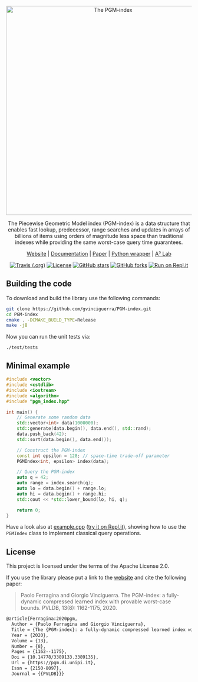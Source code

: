<p align="center">
  <img src="https://gvinciguerra.github.io/PGM-index/images/logo.svg" alt="The PGM-index" style="width: 565px">
</p>

<p align="center">The Piecewise Geometric Model index (PGM-index) is a data structure that enables fast lookup, predecessor, range searches and updates in arrays of billions of items using orders of magnitude less space than traditional indexes while providing the same worst-case query time guarantees.</p>

<p align="center">
    <a href="https://pgm.di.unipi.it/">Website</a>
    | <a href="https://pgm.di.unipi.it/docs">Documentation</a>
    | <a href="http://www.vldb.org/pvldb/vol13/p1162-ferragina.pdf">Paper</a>
    | <a href="https://github.com/gvinciguerra/PyGM">Python wrapper</a>
    | <a href="http://acube.di.unipi.it">A³ Lab</a>
</p>

<p align="center">
    <a href="https://travis-ci.org/gvinciguerra/PGM-index"><img src="https://img.shields.io/travis/gvinciguerra/PGM-index" alt="Travis (.org)"></a>
    <a href="https://github.com/gvinciguerra/PGM-index/blob/master/LICENSE"><img src="https://img.shields.io/github/license/gvinciguerra/PGM-index" alt="License"></a>
    <a href="https://github.com/gvinciguerra/PGM-index/stargazers"><img src="https://img.shields.io/github/stars/gvinciguerra/PGM-index" alt="GitHub stars"></a>
    <a href="https://github.com/gvinciguerra/PGM-index/network/members"><img alt="GitHub forks" src="https://img.shields.io/github/forks/gvinciguerra/PGM-index"></a>
    <a href="https://repl.it/github/gvinciguerra/PGM-index#example.cpp"><img alt="Run on Repl.it" src="https://img.shields.io/badge/run-example.cpp-667881?logo=repl.it&logoColor=white"></a>
</p>

## Building the code

To download and build the library use the following commands:

```bash
git clone https://github.com/gvinciguerra/PGM-index.git
cd PGM-index
cmake . -DCMAKE_BUILD_TYPE=Release
make -j8
```

Now you can run the unit tests via:

```
./test/tests
```

## Minimal example

```cpp
#include <vector>
#include <cstdlib>
#include <iostream>
#include <algorithm>
#include "pgm_index.hpp"

int main() {
    // Generate some random data
    std::vector<int> data(1000000);
    std::generate(data.begin(), data.end(), std::rand);
    data.push_back(42);
    std::sort(data.begin(), data.end());

    // Construct the PGM-index
    const int epsilon = 128; // space-time trade-off parameter
    PGMIndex<int, epsilon> index(data);

    // Query the PGM-index
    auto q = 42;
    auto range = index.search(q);
    auto lo = data.begin() + range.lo;
    auto hi = data.begin() + range.hi;
    std::cout << *std::lower_bound(lo, hi, q);

    return 0;
}
```

Have a look also at [example.cpp](https://github.com/gvinciguerra/PGM-index/blob/master/example.cpp) ([try it on Repl.it](https://repl.it/github/gvinciguerra/PGM-index#example.cpp)), showing how to use the `PGMIndex` class to implement classical query operations.

## License

This project is licensed under the terms of the Apache License 2.0.

If you use the library please put a link to the [website](https://pgm.di.unipi.it) and cite the following paper:

> Paolo Ferragina and Giorgio Vinciguerra. The PGM-index: a fully-dynamic compressed learned index with provable worst-case bounds. PVLDB, 13(8): 1162-1175, 2020.

```tex
@article{Ferragina:2020pgm,
  Author = {Paolo Ferragina and Giorgio Vinciguerra},
  Title = {The {PGM-index}: a fully-dynamic compressed learned index with provable worst-case bounds},
  Year = {2020},
  Volume = {13},
  Number = {8},
  Pages = {1162--1175},
  Doi = {10.14778/3389133.3389135},
  Url = {https://pgm.di.unipi.it},
  Issn = {2150-8097},
  Journal = {{PVLDB}}}
```
